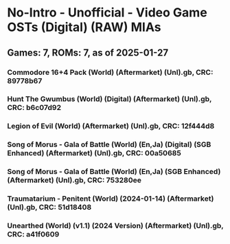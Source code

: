 # No-Intro - Unofficial - Video Game OSTs (Digital) (RAW) MIAs
## Games: 7, ROMs: 7, as of 2025-01-27
### Commodore 16+4 Pack (World) (Aftermarket) (Unl).gb, CRC: 89778b67
### Hunt The Gwumbus (World) (Digital) (Aftermarket) (Unl).gb, CRC: b6c07d92
### Legion of Evil (World) (Aftermarket) (Unl).gb, CRC: 12f444d8
### Song of Morus - Gala of Battle (World) (En,Ja) (Digital) (SGB Enhanced) (Aftermarket) (Unl).gb, CRC: 00a50685
### Song of Morus - Gala of Battle (World) (En,Ja) (SGB Enhanced) (Aftermarket) (Unl).gb, CRC: 753280ee
### Traumatarium - Penitent (World) (2024-01-14) (Aftermarket) (Unl).gb, CRC: 51d18408
### Unearthed (World) (v1.1) (2024 Version) (Aftermarket) (Unl).gb, CRC: a41f0609
